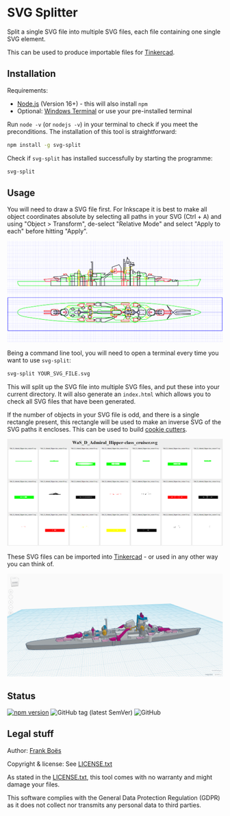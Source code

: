 # SVG Splitter

Split a single SVG file into multiple SVG files, each file containing one single SVG element.

This can be used to produce importable files for [Tinkercad](https://www.tinkercad.com/).

## Installation

Requirements:

- [Node.js](https://nodejs.org/en/) (Version 16+) - this will also install `npm`
- Optional: [Windows Terminal](https://apps.microsoft.com/store/detail/windows-terminal/9N0DX20HK701) or use your pre-installed terminal

Run `node -v` (or `nodejs -v`) in your terminal to check if you meet the preconditions. The installation of this tool is straightforward:

```bash
npm install -g svg-split
```

Check if `svg-split` has installed successfully by starting the programme:

```bash
svg-split
```

## Usage

You will need to draw a SVG file first. For Inkscape it is best to make all object coordinates absolute by selecting all paths in your SVG (<key>Ctrl</kbd> + <kbd>A</kbd>) and using "Object > Transform", de-select "Relative Mode" and select "Apply to each" before hitting "Apply".

![](docs/hipper-2sideview.png)

Being a command line tool, you will need to open a terminal every time you want to use `svg-split`:

```bash
svg-split YOUR_SVG_FILE.svg
```

This will split up the SVG file into multiple SVG files, and put these into your current directory. It will also generate an `index.html` which allows you to check all SVG files that have been generated.

If the number of objects in your SVG file is odd, and there is a single rectangle present, this rectangle will be used to make an inverse SVG of the SVG paths it encloses. This can be used to build [cookie cutters](https://www.tinkercad.com/blog/tinkertip-hole-vs.-transparent).

![](docs/hipper-cookiecutter.png)

These SVG files can be imported into [Tinkercad](https://www.tinkercad.com/) - or used in any other way you can think of.

![](docs/hipper-tinkercad.png)

## Status

[![npm version](https://badge.fury.io/js/svg-split.svg)](https://badge.fury.io/js/svg-split)
![GitHub tag (latest SemVer)](https://img.shields.io/github/v/tag/fboes/svg-split.svg?sort=semver)
![GitHub](https://img.shields.io/github/license/fboes/svg-split.svg)

## Legal stuff

Author: [Frank Boës](https://3960.org)

Copyright & license: See [LICENSE.txt](LICENSE.txt)

As stated in the [LICENSE.txt](LICENSE.txt), this tool comes with no warranty and might damage your files.

This software complies with the General Data Protection Regulation (GDPR) as it does not collect nor transmits any personal data to third parties.
